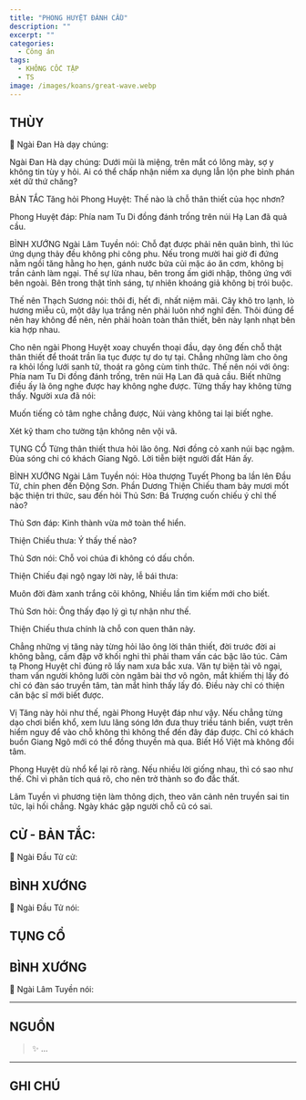 ```yaml
---
title: "PHONG HUYỆT ĐÁNH CẦU"
description: ""
excerpt: ""
categories:
  - Công án
tags:
  - KHÔNG CỐC TẬP
  - TS 
image: /images/koans/great-wave.webp
---
```


## THÙY

📢 Ngài Đan Hà dạy chúng:




Ngài Đan Hà dạy chúng: Dưới mũi là miệng, trên mắt có lông mày, sợ y không tin tùy y hỏi. Ai có thể chấp nhận niềm xa dụng lẫn lộn phe bình phán xét dữ thứ chăng?

BẢN TẮC
Tăng hỏi Phong Huyệt: Thế nào là chỗ thân thiết của học nhơn?

Phong Huyệt đáp: Phía nam Tu Di đồng đánh trống trên núi Hạ Lan đã quả cầu.

BÌNH XƯỚNG
Ngài Lâm Tuyền nói: Chỗ đạt được phải nên quân bình, thì lúc ứng dụng thảy đều không phi công phu. Nếu trong mười hai giờ đi đứng nằm ngồi tăng hằng ho hẹn, gánh nước bửa củi mặc áo ăn cơm, không bị trần cảnh làm ngại. Thế sự lừa nhau, bên trong ấm giới nhập, thông ứng với bên ngoài. Bên trong thật tỉnh sáng, tự nhiên khoáng giả không bị trói buộc.

Thế nên Thạch Sương nói: thôi đi, hết đi, nhất niệm mãi. Cây khô tro lạnh, lò hương miễu cũ, một dây lụa trắng nên phải luôn nhớ nghĩ đến. Thôi đúng để nên hay không để nên, nên phải hoàn toàn thân thiết, bên này lạnh nhạt bên kia hợp nhau.

Cho nên ngài Phong Huyệt xoay chuyển thoại đầu, dạy ông đến chỗ thật thân thiết để thoát trần lìa tục được tự do tự tại. Chẳng những làm cho ông ra khỏi lồng lưới sanh tử, thoát ra gông cùm tinh thức. Thế nên nói với ông: Phía nam Tu Di đồng đánh trống, trên núi Hạ Lan đã quả cầu. Biết những điều ấy là ông nghe được hay không nghe được. Từng thấy hay không từng thấy. Người xưa đã nói:

Muốn tiếng cỏ tâm nghe chẳng được,
Núi vàng không tai lại biết nghe.

Xét kỹ tham cho tường tận không nên vội vã.

TỤNG CỔ
Từng thân thiết thưa hỏi lão ông.
Nơi đồng cỏ xanh núi bạc ngậm.
Đùa sóng chi có khách Giang Ngô.
Lời tiễn biệt người đất Hán ấy.

BÌNH XƯỚNG
Ngài Lâm Tuyền nói: Hòa thượng Tuyết Phong ba lần lên Đầu Tử, chín phen đến Động Sơn. Phần Dương Thiện Chiếu tham bảy mươi mốt bậc thiện tri thức, sau đến hỏi Thủ Sơn: Bá Trượng cuốn chiếu ý chỉ thế nào?

Thủ Sơn đáp: Kinh thành vừa mở toàn thể hiển.

Thiện Chiếu thưa: Ý thấy thế nào?

Thủ Sơn nói: Chỗ voi chúa đi không có dấu chồn.

Thiện Chiếu đại ngộ ngay lời này, lễ bái thưa:

Muôn đời đàm xanh trắng cõi không,
Nhiều lần tìm kiếm mới cho biết.

Thủ Sơn hỏi: Ông thấy đạo lý gì tự nhận như thế.

Thiện Chiếu thưa chính là chỗ con quen thân này.

Chẳng những vị tăng này từng hỏi lão ông lời thân thiết, đời trước đời ai không bằng, cầm đập vỡ khối nghi thì phải tham vấn các bậc lão túc. Cảm tạ Phong Huyệt chỉ đúng rõ lấy nam xưa bắc xưa. Văn tự biện tài vô ngại, tham vấn người không lưỡi còn ngâm bài thơ vô ngôn, mắt khiếm thị lấy đó chỉ có đàn sáo truyền tâm, tàn mắt hình thấy lấy đó. Điều này chỉ có thiện căn bậc sĩ mới biết được.

Vị Tăng này hỏi như thế, ngài Phong Huyệt đáp như vậy. Nếu chẳng từng dạo chơi biển khổ, xem lưu lãng sóng lớn đưa thuy triều tánh biển, vượt trên hiểm nguy để vào chỗ không thì không thể đến đây đáp được. Chỉ có khách buồn Giang Ngô mới có thể đồng thuyền mà qua. Biết Hồ Việt mà không đổi tâm.

Phong Huyệt dù nhổ kể lại rõ ràng. Nếu nhiều lời giống nhau, thì có sao như thế. Chỉ vì phân tích quá rõ, cho nên trở thành so đo đắc thất. 

Lâm Tuyền vì phương tiện làm thông dịch, theo văn cảnh nên truyền sai tin tức, lại hối chẳng. Ngày khác gặp người chỗ cũ có sai.

## CỬ - BẢN TẮC:

📢 Ngài Đầu Tử cử:

> 

## BÌNH XƯỚNG

📢 Ngài Đầu Tử nói:


## TỤNG CỔ

> 

## BÌNH XƯỚNG

📢 Ngài Lâm Tuyền nói:



<hr class="blog-rule" />

## NGUỒN

> ✨ ...

<hr class="blog-rule" />

## GHI CHÚ

[^1]: ⭐️ <a href="/masters/Baizhang-Huaihai" target="_blank">🔗 TS </a>


